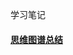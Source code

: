 学习笔记

#### [思维图谱总结](https://github.com/hanqichen/algorithm014-algorithm014/blob/master/Week_08/Week8.pdf)
